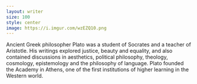 ```yaml
---
layout: writer
size: 100
style: center
image: https://i.imgur.com/wzEZQ10.png
---
```


Ancient Greek philosopher Plato was a student of Socrates and a teacher of Aristotle. His writings explored justice, beauty and equality, and also contained discussions in aesthetics, political philosophy, theology, cosmology, epistemology and the philosophy of language. Plato founded the Academy in Athens, one of the first institutions of higher learning in the Western world.
